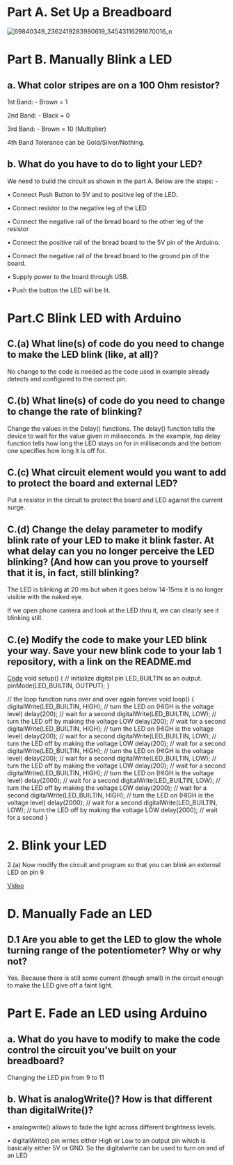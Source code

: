  

# Part A. Set Up a Breadboard
 ![69840349_2362419283980619_34543116291670016_n](https://user-images.githubusercontent.com/54294244/64662594-fff31300-d416-11e9-9e3c-8e93ccfc8e6a.jpg)

# Part B. Manually Blink a LED
## a. What color stripes are on a 100 Ohm resistor?

1st Band: - Brown = 1 

2nd Band: - Black = 0 

3rd Band: - Brown = 10 (Multiplier)

4th Band Tolerance can be Gold/Silver/Nothing. 

## b. What do you have to do to light your LED?
We need to build the circuit as shown in the part A. Below are the steps: - 

•	Connect Push Button to 5V and to positive leg of the LED. 

•	Connect resistor to the negative leg of the LED  

•	Connect the negative rail of the bread board to the other leg of the resistor

•	Connect the positive rail of the bread board to the 5V pin of the Arduino. 

•	Connect the negative rail of the bread board to the ground pin of the board. 

•	Supply power to the board through USB.

•	Push the button the LED will be lit. 

# Part.C Blink LED with Arduino

## C.(a) What line(s) of code do you need to change to make the LED blink (like, at all)?
 
No change to the code is needed as the code used in example already detects and configured to the correct pin. 

## C.(b) What line(s) of code do you need to change to change the rate of blinking?
 
Change the values in the Delay() functions. The delay() function tells the device to wait for the value given in miliseconds. In the example, top delay function tells how long the LED stays on for in milliseconds and the bottom one specifies how long it is off for.

## C.(c) What circuit element would you want to add to protect the board and external LED?
 
Put a resistor in the circuit to protect the board and LED against the current surge.

## C.(d) Change the delay parameter to modify blink rate of your LED to make it blink faster. At what delay can you no longer perceive the LED blinking? (And how can you prove to yourself that it is, in fact, still blinking?

The LED is blinking at 20 ms but when it goes below 14-15ms it is no longer visible with the naked eye.

If we open phone camera and look at the LED thru it, we can clearly see it blinking still.

## C.(e) Modify the code to make your LED blink your way. Save your new blink code to your lab 1 repository, with a link on the README.md


[Code](https://github.com/ak2552/Ankur_Kapoor_IDD/blob/master/code1.ino) 
void setup() {
  // initialize digital pin LED_BUILTIN as an output.
  pinMode(LED_BUILTIN, OUTPUT);
}


// the loop function runs over and over again forever
void loop() {
  digitalWrite(LED_BUILTIN, HIGH);   // turn the LED on (HIGH is the voltage level)
  delay(200);                       // wait for a second
  digitalWrite(LED_BUILTIN, LOW);    // turn the LED off by making the voltage LOW
  delay(200);                       // wait for a second
  digitalWrite(LED_BUILTIN, HIGH);   // turn the LED on (HIGH is the voltage level)
  delay(200);                       // wait for a second
  digitalWrite(LED_BUILTIN, LOW);    // turn the LED off by making the voltage LOW
  delay(200);                       // wait for a second
  digitalWrite(LED_BUILTIN, HIGH);   // turn the LED on (HIGH is the voltage level)
  delay(200);                       // wait for a second
  digitalWrite(LED_BUILTIN, LOW);    // turn the LED off by making the voltage LOW
  delay(200);                        // wait for a second
  digitalWrite(LED_BUILTIN, HIGH);   // turn the LED on (HIGH is the voltage level)
  delay(2000);                       // wait for a second
  digitalWrite(LED_BUILTIN, LOW);    // turn the LED off by making the voltage LOW
  delay(2000);                       // wait for a second
  digitalWrite(LED_BUILTIN, HIGH);   // turn the LED on (HIGH is the voltage level)
  delay(2000);                       // wait for a second
  digitalWrite(LED_BUILTIN, LOW);    // turn the LED off by making the voltage LOW
  delay(2000);                       // wait for a second
}


 # 2. Blink your LED
2.(a) Now modify the circuit and program so that you can blink an external LED on pin 9

[Video](https://youtu.be/bbRhafcXYfM)

# D. Manually Fade an LED
## D.1 Are you able to get the LED to glow the whole turning range of the potentiometer? Why or why not?

Yes. Because there is still some current (though small) in the circuit enough to make the LED give off a faint light.


# Part E. Fade an LED using Arduino

## a. What do you have to modify to make the code control the circuit you've built on your breadboard?

Changing the LED pin from 9 to 11

## b. What is analogWrite()? How is that different than digitalWrite()?

•	analogwrite() allows to fade the light across different brightness levels.  

•	digitalWrite() pin writes either High or Low to an output pin which is basically either 5V or GND. So the digitalwrite can be used to turn on and of an LED  


 
